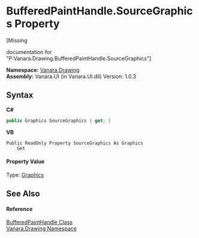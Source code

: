 # BufferedPaintHandle.SourceGraphics Property 
 

\[Missing <summary> documentation for "P:Vanara.Drawing.BufferedPaintHandle.SourceGraphics"\]

**Namespace:**&nbsp;<a href="244457de-0d9a-a7a6-a8cb-8ad874eb779f">Vanara.Drawing</a><br />**Assembly:**&nbsp;Vanara.UI (in Vanara.UI.dll) Version: 1.0.3

## Syntax

**C#**<br />
``` C#
public Graphics SourceGraphics { get; }
```

**VB**<br />
``` VB
Public ReadOnly Property SourceGraphics As Graphics
	Get
```


#### Property Value
Type: <a href="http://msdn2.microsoft.com/en-us/library/ac148eb3" target="_blank">Graphics</a>

## See Also


#### Reference
<a href="a766067f-9273-1b1c-b2bd-4a3f400fb603">BufferedPaintHandle Class</a><br /><a href="244457de-0d9a-a7a6-a8cb-8ad874eb779f">Vanara.Drawing Namespace</a><br />